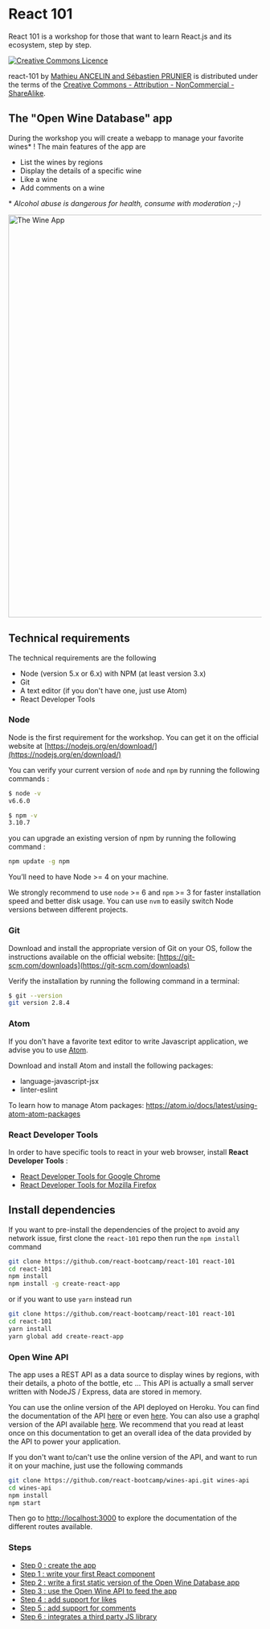 # React 101

React 101 is a workshop for those that want to learn React.js and its ecosystem, step by step.

<a rel="license" href="http://creativecommons.org/licenses/by-nc-sa/4.0/"><img alt="Creative Commons Licence" style="border-width:0" src="https://i.creativecommons.org/l/by-nc-sa/4.0/88x31.png" /></a>

<span xmlns:dct="http://purl.org/dc/terms/" property="dct:title">react-101</span> by <a xmlns:cc="http://creativecommons.org/ns#" href="https://github.com/react-bootcamp/react-101" property="cc:attributionName" rel="cc:attributionURL">Mathieu ANCELIN and Sébastien PRUNIER</a> is distributed under the terms of the <a rel="license" href="http://creativecommons.org/licenses/by-nc-sa/4.0/">Creative Commons - Attribution - NonCommercial - ShareAlike</a>.

## The "Open Wine Database" app

During the workshop you will create a webapp to manage your favorite wines* !
The main features of the app are

* List the wines by regions
* Display the details of a specific wine
* Like a wine
* Add comments on a wine

\* *Alcohol abuse is dangerous for health, consume with moderation ;-)*

<img
src='https://github.com/react-bootcamp/react-101/raw/master/instructions/img/wine-app.png' width='800' alt='The Wine App'>

## Technical requirements

The technical requirements are the following

* Node (version 5.x or 6.x) with NPM (at least version 3.x)
* Git
* A text editor (if you don't have one, just use Atom)
* React Developer Tools

### Node

Node is the first requirement for the workshop. You can get it on the official website at [https://nodejs.org/en/download/](https://nodejs.org/en/download/)

You can verify your current version of `node` and `npm` by running the following commands :

```sh
$ node -v
v6.6.0

$ npm -v
3.10.7
```

you can upgrade an existing version of npm by running the following command :

```sh
npm update -g npm
```

You’ll need to have Node >= 4 on your machine.

We strongly recommend to use `node` >= 6 and `npm` >= 3 for faster installation speed and better disk usage. You can use `nvm` to easily switch Node versions between different projects.

### Git

Download and install the appropriate version of Git on your OS, follow the instructions available on the official website: [https://git-scm.com/downloads](https://git-scm.com/downloads)

Verify the installation by running the following command in a terminal:

```sh
$ git --version
git version 2.8.4
```

### Atom

If you don't have a favorite text editor to write Javascript application, we advise you to use [Atom](https://atom.io).

Download and install Atom and install the following packages:

* language-javascript-jsx
* linter-eslint

To learn how to manage Atom packages:
 https://atom.io/docs/latest/using-atom-atom-packages

### React Developer Tools

In order to have specific tools to react in your web browser, install **React Developer Tools** :

* [React Developer Tools for Google Chrome](https://chrome.google.com/webstore/detail/react-developer-tools/fmkadmapgofadopljbjfkapdkoienihi)
* [React Developer Tools for Mozilla Firefox](https://addons.mozilla.org/fr/firefox/addon/react-devtools/)

## Install dependencies

If you want to pre-install the dependencies of the project to avoid any network issue, first clone the `react-101` repo then run the `npm install` command

```sh
git clone https://github.com/react-bootcamp/react-101 react-101
cd react-101
npm install
npm install -g create-react-app
```

or if you want to use `yarn` instead run

```sh
git clone https://github.com/react-bootcamp/react-101 react-101
cd react-101
yarn install
yarn global add create-react-app
```

### Open Wine API

The app uses a REST API as a data source to display wines by regions, with their details, a photo of the bottle, etc ... This API is actually a small server written with NodeJS / Express, data are stored in memory.

You can use the online version of the API deployed on Heroku. You can find the documentation of the API [here](https://wines-api.herokuapp.com/) or even [here](http://petstore.swagger.io/?url=https://react-bootcamp.github.io/react-wines/swagger.json). You can also use a graphql version of the API available [here](https://wines-api-graphql.herokuapp.com/graphql). We recommend that you read at least once on this documentation to get an overall idea of ​​the data provided by the API to power your application.

If you don't want to/can't use the online version of the API, and want to run it on your machine, just use the following commands

```sh
git clone https://github.com/react-bootcamp/wines-api.git wines-api
cd wines-api
npm install
npm start
```

Then go to [http://localhost:3000](http://localhost:3000) to explore the documentation of the different routes available.

### Steps

* [Step 0 : create the app](./instructions/0-create-the-app.md)
* [Step 1 : write your first React component](1-your-first-component.md)
* [Step 2 : write a first static version of the Open Wine Database app](2-the-wine-app.md)
* [Step 3 : use the Open Wine API to feed the app](3-connect-with-the-wine-api.md)
* [Step 4 : add support for likes](4-handle-likes.md)
* [Step 5 : add support for comments](5-handle-comments.md)
* [Step 6 : integrates a third party JS library](6-integrate-with-third-party-apis.md)
